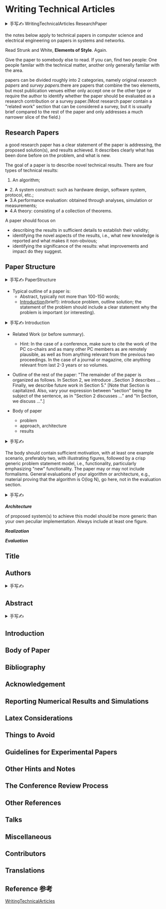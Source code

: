 # Writing Technical Articles 

<details>
<summary> 手写✍️ WritingTechnicalArticles ResearchPaper </summary>
        
![6891698647841_ pic_hd](https://github.com/ChenxingWang93/document-style-guide/assets/31954987/e96cad99-f84c-4589-9ab6-8968ecfb03eb)
</details>
        
the notes below apply to technical papers in computer science and electrical engineering on papers in systems and networks.

Read Strunk and White, **Elements of Style**. Again.


Give the paper to somebody else to read. If you can, find two people: One people familar with the technical matter, another only generally familar with the area.


papers can be divided roughly into 2 categories, namely original _research papers_ and _survey papers_.there are papers that combine the two elements, but most publication venues either only accept one or the other type or require the author to identify whether the paper should be evaluated as a research contribution or a survey paper.(Most research paper contain a "related work" section that can be considered a survey, but it is usually brief compared to the rest of the paper and only addresses a much narrower slice of the field.)


## Research Papers 
a good research paper has a clear statement of the paper is addressing, the proposed solution(s), and results achieved. It describes clearly what has been done before on the problem, and what is new.


The goal of a paper is to describe novel technical results. There are four types of technical results:

1. An algorithm;
<details>
<summary>2. A system construct: such as hardware design, software system, protocol, etc.; </summary>
        One goal of the paper is to ensure that the next person who designs a system like yours does not make the same mistakes and takes advantage of some of your best solutions. So make sure that the hard problems (and their solutions) are discussed and the non-obvious mistakes(and how to avoid them) are discussed (Craig Partridge)
</details>


<details>
<summary>3.A performance evaluation: obtained through analyses, simulation or measurements;</summary>
</details>

<details>
<summary>4.A theory: consisting of a collection of theorems.</summary>
</details>

A paper should focus on 

- describing the results in sufficient details to establish their validity;
- identifying the novel aspects of the results, i.e., what new knowledge is reported and what makes it non-obvious;
- identifying the significance of the results: what improvements and impact do they suggest.

## Paper Structure
<details>
        
<summary> 手写✍️ PaperStructure </summary>

![6901698647884_ pic_hd](https://github.com/ChenxingWang93/document-style-guide/assets/31954987/0ee34a8b-c40b-4d6a-828a-1d5cb30cec09)
</details>

- Typical outline of a paper is:
   - Abstract, typically not more than 100-150 words;
   - [Introduction](https://www.cs.columbia.edu/~hgs/etc/intro-style.html)(brief!): introduce problem, outline solution; the statement of the problem should include a clear statement why the problem is important (or interesting).

<details>
<summary> 手写✍️ Introduction </summary>
        
![6961698647921_ pic_hd](https://github.com/ChenxingWang93/document-style-guide/assets/31954987/5c19532f-b07a-426b-97ff-a4737575591a)
</details>

- Related Work (or before summary).
  - Hint: In the case of a conference, make sure to cite the work of the PC co-chairs and as many other PC members as are remotely plausible, as well as from anything relevant from the previous two proceedings. In the case of a journal or magazine, cite anything relevant from last 2-3 years or so volumes.

- Outline of the rest of the paper: "The remainder of the paper is organized as follows. In Section 2, we introduce ..Section 3 describes ... Finally, we describe future work in Section 5." [Note that Section is capitalized. Also, vary your expression between "section" being the subject of the sentence, as in "Section 2 discusses ..." and "In Section, we discuss ...".]
- Body of paper
  - problem
  - approach, architecture
  - results

<details>
<summary> 手写✍️ </summary>
        
![6951698647917_ pic_hd](https://github.com/ChenxingWang93/document-style-guide/assets/31954987/26c1d373-451a-49a4-b28a-bf94b6925352)
</details>

The body should contain sufficient motivation, with at least one example scenario, preferably two, with illustrating figures, followed by a crisp generic problem statement model, i.e., functionality, particularly emphasizing "new" functionality. The paper may or may not include formalisms. General evaluations of your algorithm or architecture, e.g., material proving that the algorithm is O(log N), go here, not in the evaluation section.


<details>
<summary> 手写✍️ </summary>
        
![6911698647888_ pic_hd](https://github.com/ChenxingWang93/document-style-guide/assets/31954987/772af7c4-fdaa-4ef4-92db-37a7dd1cf10d)
</details>

***Architecture***

of proposed system(s) to achieve this model should be more generic than your own peculiar implementation. Always include at least one figure.

***Realization***

***Evaluation***


## Title 


## Authors

<details>
<summary> 手写✍️ </summary>
        
![6921698647893_ pic_hd](https://github.com/ChenxingWang93/document-style-guide/assets/31954987/ac65f152-0866-4f93-8c78-661565555596)
</details>

## Abstract
<details>
<summary> 手写✍️ </summary>
        
![6941698647909_ pic_hd](https://github.com/ChenxingWang93/document-style-guide/assets/31954987/91249526-05ea-447e-9aa2-f1839d583753)

</details>
        
## Introduction 

## Body of Paper

## Bibliography

## Acknowledgement

## Reporting Numerical Results and Simulations

## Latex Considerations

## Things to Avoid 

## Guidelines for Experimental Papers

## Other Hints and Notes

## The Conference Review Process

## Other References

## Talks

## Miscellaneous

## Contributors

## Translations

## Reference 参考
[WritingTechnicalArticles](https://www.cs.columbia.edu/~hgs/etc/writing-style.html)
